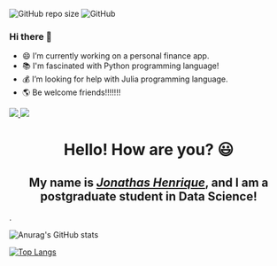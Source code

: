 ![GitHub repo size](https://img.shields.io/github/repo-size/jonathashenrique7/jonathashenrique7) ![GitHub](https://img.shields.io/github/license/jonathashenrique7/jonathashenrique7) 

### Hi there 👋 #### 

-  😄 I’m currently working on a personal finance app.
-  📚 I'm fascinated with Python programming language!
-  💰 I’m looking for help with Julia programming language.  
-  🌎 Be welcome friends!!!!!!!


<a href="https://www.instagram.com/grinn7code/" target="_blank">
  <img src="https://img.shields.io/badge/-Instagram-%340F63?style=for-the-badge&logo=instagram&logoColor=white" target="_blank">
</a>

<a href="https://t.me/JonathasPocidonio" target="_blank">
  <img src="https://img.shields.io/badge/-Telegram-%660000?style=for-the-badge&logo=telegram&logoColor=white" target="_blank">
</a><br />

<div>
  <h1 align="center">Hello! How are you? 😃️</h1>
  <h2 align="center">My name is <a href="https://www.linkedin.com/in/jonathas-henrique-pocidonio-2256b3245/"><i>Jonathas Henrique</i></a>, and I am a postgraduate student in Data Science!</h2>.
</div>

![Anurag's GitHub stats](https://github-readme-stats.vercel.app/api?username=jonathashenrique7&show_icons=true&theme=merko)

[![Top Langs](https://github-readme-stats.vercel.app/api/top-langs/?username=jonathashenrique7&layout=pie)](https://github.com/anuraghazra/github-readme-stats)
